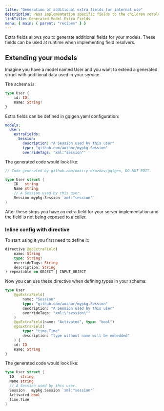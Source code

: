 ```yaml
---
title: "Generation of additional extra fields for internal use"
description: Pass implementation specific fields to the children resolvers without being forced to define your own types for a GraphQL model.
linkTitle: Generated Model Extra Fields
menu: { main: { parent: "recipes" } }
---
```


Extra fields allows you to generate additional fields for your models.
These fields can be used at runtime when implementing field resolvers.

## Extending your models

Imagine you have a model named User and you want to extend a generated struct with additional data used in your service.

The schema is:

```graphql
type User {
	id: ID!
	name: String!
}
```

Extra fields can be defined in gqlgen.yaml configuration:

```yaml
models:
  User:
    extraFields:
      Session:
        description: "A Session used by this user"
        type: "github.com/author/mypkg.Session"
        overrideTags: 'xml:"session"'
```

The generated code would look like:

```go
// Code generated by github.com/dmitry-drozdov/gqlgen, DO NOT EDIT.

type User struct {
	ID   string
	Name string
	// A Session used by this user.
	Session mypkg.Session `xml:"session"`
}
```

After these steps you have an extra field for your server implementation and the field is not being exposed to a caller.

### Inline config with directive

To start using it you first need to define it:

```graphql
directive @goExtraField(
	name: String
	type: String!
	overrideTags: String
	description: String
) repeatable on OBJECT | INPUT_OBJECT
```

Now you can use these directive when defining types in your schema:

```graphql
type User
	@goExtraField(
		name: "Session"
		type: "github.com/author/mypkg.Session"
		description: "A Session used by this user"
		overrideTags: "xml:\"session\""
	)
	@goExtraField(name: "Activated", type: "bool")
	@goExtraField(
		type: "time.Time"
		description: "type without name will be embedded"
	) {
	id: ID
	name: String
}
```

The generated code would look like:

```go
type User struct {
  ID   string
  Name string
  // A Session used by this user.
  Session   mypkg.Session `xml:"session"`
  Activated bool
  time.Time
}
```
